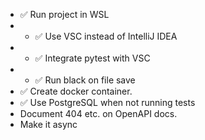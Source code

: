 * ✅ Run project in WSL
* * ✅ Use VSC instead of IntelliJ IDEA
* * ✅ Integrate pytest with VSC
* * ✅ Run black on file save
* ✅ Create docker container.
* ✅ Use PostgreSQL when not running tests
* Document 404 etc. on OpenAPI docs.
* Make it async
